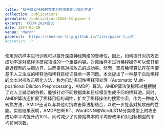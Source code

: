 ```yaml
---
title: "基于自动稀释的文本对抗攻击能力强化方法"
collection: publications
permalink: /publication/2024-03-paper-1
excerpt: 'CCDM-2024会议'
date: 2024-03-29
venue: 'March'
paperurl: 'https://sheehan-fang.github.io/files/paper-1.pdf'
#citation: ''
---
```

使用对抗样本进行训练可以提升深度神经网络的鲁棒性，因此，如何提升对抗攻击成功率是对抗样本研究领域的一个重要内容。对原始样本进行稀释操作可以使其更靠近模型的决策边界，进而提高对抗攻击的成功率。然而，现有稀释算法存在需要基于人工生成的稀释池和稀释目标词性单一等问题。本文提出了一种基于自动稀释的文本对抗攻击强化方法，称为自动多词性稀释预处理（Automatic Multi-positional Dilution Preprocessing，AMDP）算法。AMDP算法使稀释过程摆脱了对人工辅助的依赖，能够针对不同数据集和目标模型生成不同的稀释池。同时，AMDP算法还扩展了稀释目标的词性，扩大了稀释操作的搜索空间。作为一种输入转换方法，AMDP还可以与其他对抗攻击算法相结合，以进一步提高对抗攻击的性能。实验结果表明，AMDP在BERT、WordCNN和WordLSTM分类模型上的攻击成功率平均提升约10%，同时减少了对原始样本的平均修改率和对目标模型的平均访问次数。